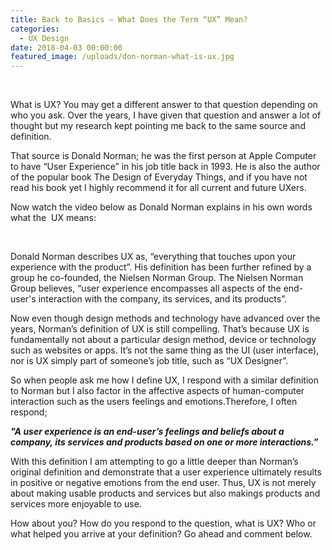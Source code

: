 ```yaml
---
title: Back to Basics – What Does the Term “UX” Mean?
categories:
  - UX Design
date: 2018-04-03 00:00:00
featured_image: /uploads/don-norman-what-is-ux.jpg
---
```


&nbsp;

What is UX? You may get a different answer to that question depending on who you ask. Over the years, I have given that question and answer a lot of thought but my research kept pointing me back to the same source and definition.

That source is Donald Norman; he was the first person at Apple Computer to have “User Experience” in his job title back in 1993. He is also the author of the popular book The Design of Everyday Things, and if you have not read his book yet I highly recommend it for all current and future UXers.

Now watch the video below as Donald Norman explains in his own words what the&nbsp; UX means:

&nbsp;

Donald Norman describes UX as, “everything that touches upon your experience with the product”. His definition has been further refined by a group he co-founded, the Nielsen Norman Group. The Nielsen Norman Group believes, “user experience encompasses all aspects of the end-user's interaction with the company, its services, and its products”.

Now even though design methods and technology have advanced over the years, Norman’s definition of UX is still compelling. That’s because UX is fundamentally not about a particular design method, device or technology such as websites or apps. It’s not the same thing as the UI (user interface), nor is UX simply part of someone’s job title, such as “UX Designer”.

So when people ask me how I define UX, I respond with a similar definition to Norman but I also factor in the affective aspects of human-computer interaction such as the users feelings and emotions.Therefore, I often respond;

***"A user experience is an end-user’s feelings and beliefs about a company, its services and products based on one or more interactions.”***

With this definition I am attempting to go a little deeper than Norman’s original definition and demonstrate that a user experience ultimately results in positive or negative emotions from the end user. Thus, UX is not merely about making usable products and services but also makings products and services more enjoyable to use.

How about you? How do you respond to the question, what is UX? Who or what helped you arrive at your definition? Go ahead and comment below.